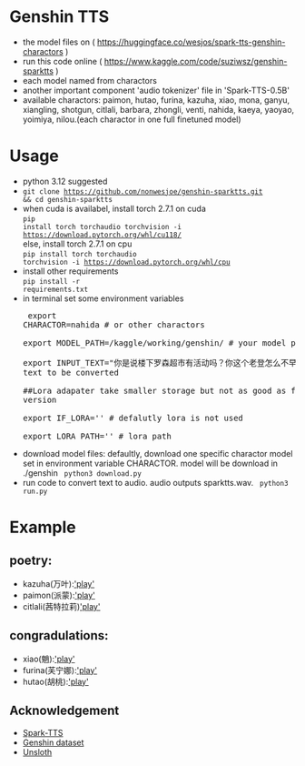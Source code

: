 # Genshin TTS
* the model files on ( https://huggingface.co/wesjos/spark-tts-genshin-charactors )
* run this code online ( https://www.kaggle.com/code/suziwsz/genshin-sparktts )
* each model named from charactors
* another important component 'audio tokenizer' file in 'Spark-TTS-0.5B'
* available charactors: paimon, hutao, furina, kazuha, xiao, mona, ganyu, xiangling, shotgun, citlali, barbara, zhongli, venti, nahida, kaeya, yaoyao, yoimiya, nilou.(each charactor in one full finetuned model)
# Usage
* python 3.12 suggested
* <code>git clone https://github.com/nonwesjoe/genshin-sparktts.git && cd genshin-sparktts</code>
* when cuda is availabel, install torch 2.7.1 on cuda  <br><code>pip install torch torchaudio torchvision -i https://download.pytorch.org/whl/cu118/</code>  
else, install torch 2.7.1 on cpu  <br><code>pip install torch torchaudio torchvision -i https://download.pytorch.org/whl/cpu</code>
* install other requirements  <br><code>pip install -r requirements.txt</code>
* in terminal set some environment variables  <pre>
export CHARACTOR=nahida                                         # or other charactors  
export MODEL_PATH=/kaggle/working/genshin/                      # your model path  
export INPUT_TEXT="你是说楼下罗森超市有活动吗？你这个老登怎么不早说！"  # text to be converted  
##Lora adapater take smaller storage but not as good as full finetuned version  
export IF_LORA=''                                               # defalutly lora is not used  
export LORA_PATH=''                                             # lora path
</pre>

* download model files: defaultly, download one specific charactor model set in environment variable CHARACTOR. model will be download in ./genshin  <code>
python3 download.py</code>
* run code to convert text to audio. audio outputs sparktts.wav.  <code>
python3 run.py</code>
# Example
## poetry:
* kazuha(万叶):['play'](./examples/kazuha.wav)
* paimon(派蒙):['play'](./examples/paimon.wav)
* citlali(茜特拉莉)['play'](./examples/citlali.wav)
## congradulations:
* xiao(魈):['play'](./examples/xiao.wav)
* furina(芙宁娜):['play'](./examples/furina.wav)
* hutao(胡桃):['play'](./examples/hutao.wav)
## Acknowledgement
* [Spark-TTS](https://github.com/SparkAudio/Spark-TTS)
* [Genshin dataset](https://huggingface.co/datasets/simon3000/genshin-voice)
* [Unsloth](https://github.com/unslothai/unsloth)